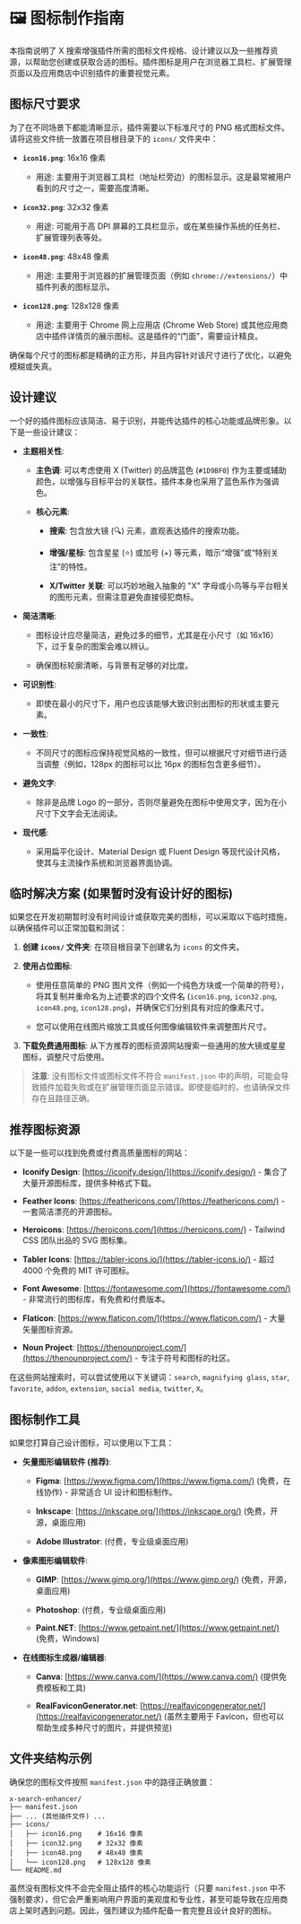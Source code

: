 # 🖼️ 图标制作指南

本指南说明了 X 搜索增强插件所需的图标文件规格、设计建议以及一些推荐资源，以帮助您创建或获取合适的图标。插件图标是用户在浏览器工具栏、扩展管理页面以及应用商店中识别插件的重要视觉元素。

## 图标尺寸要求

为了在不同场景下都能清晰显示，插件需要以下标准尺寸的 PNG 格式图标文件。请将这些文件统一放置在项目根目录下的 `icons/` 文件夹中：

* **`icon16.png`**: 16x16 像素
    * 用途: 主要用于浏览器工具栏（地址栏旁边）的图标显示。这是最常被用户看到的尺寸之一，需要高度清晰。

* **`icon32.png`**: 32x32 像素
    * 用途: 可能用于高 DPI 屏幕的工具栏显示，或在某些操作系统的任务栏、扩展管理列表等处。

* **`icon48.png`**: 48x48 像素
    * 用途: 主要用于浏览器的扩展管理页面（例如 `chrome://extensions/`）中插件列表的图标显示。

* **`icon128.png`**: 128x128 像素
    * 用途: 主要用于 Chrome 网上应用店 (Chrome Web Store) 或其他应用商店中插件详情页的展示图标。这是插件的“门面”，需要设计精良。

确保每个尺寸的图标都是精确的正方形，并且内容针对该尺寸进行了优化，以避免模糊或失真。

## 设计建议

一个好的插件图标应该简洁、易于识别，并能传达插件的核心功能或品牌形象。以下是一些设计建议：

* **主题相关性**:
    * **主色调**: 可以考虑使用 X (Twitter) 的品牌蓝色 (`#1D9BF0`) 作为主要或辅助颜色，以增强与目标平台的关联性。插件本身也采用了蓝色系作为强调色。

    * **核心元素**:
        * **搜索**: 包含放大镜 (🔍) 元素，直观表达插件的搜索功能。

        * **增强/星标**: 包含星星 (⭐) 或加号 (+) 等元素，暗示“增强”或“特别关注”的特性。

        * **X/Twitter 关联**: 可以巧妙地融入抽象的 "X" 字母或小鸟等与平台相关的图形元素，但需注意避免直接侵犯商标。

* **简洁清晰**:
    * 图标设计应尽量简洁，避免过多的细节，尤其是在小尺寸（如 16x16）下，过于复杂的图案会难以辨认。

    * 确保图标轮廓清晰，与背景有足够的对比度。

* **可识别性**:
    * 即使在最小的尺寸下，用户也应该能够大致识别出图标的形状或主要元素。

* **一致性**:
    * 不同尺寸的图标应保持视觉风格的一致性，但可以根据尺寸对细节进行适当调整（例如，128px 的图标可以比 16px 的图标包含更多细节）。

* **避免文字**:
    * 除非是品牌 Logo 的一部分，否则尽量避免在图标中使用文字，因为在小尺寸下文字会无法阅读。

* **现代感**:
    * 采用扁平化设计、Material Design 或 Fluent Design 等现代设计风格，使其与主流操作系统和浏览器界面协调。

## 临时解决方案 (如果暂时没有设计好的图标)

如果您在开发初期暂时没有时间设计或获取完美的图标，可以采取以下临时措施，以确保插件可以正常加载和测试：

1.  **创建 `icons/` 文件夹**: 在项目根目录下创建名为 `icons` 的文件夹。

2.  **使用占位图标**:
    * 使用任意简单的 PNG 图片文件（例如一个纯色方块或一个简单的符号），将其复制并重命名为上述要求的四个文件名 (`icon16.png`, `icon32.png`, `icon48.png`, `icon128.png`)，并确保它们分别具有对应的像素尺寸。

    * 您可以使用在线图片缩放工具或任何图像编辑软件来调整图片尺寸。

3.  **下载免费通用图标**: 从下方推荐的图标资源网站搜索一些通用的放大镜或星星图标，调整尺寸后使用。

> **注意**: 没有图标文件或图标文件不符合 `manifest.json` 中的声明，可能会导致插件加载失败或在扩展管理页面显示错误。即使是临时的，也请确保文件存在且路径正确。

## 推荐图标资源

以下是一些可以找到免费或付费高质量图标的网站：

* **Iconify Design**: [https://iconify.design/](https://iconify.design/) - 集合了大量开源图标库，提供多种格式下载。

* **Feather Icons**: [https://feathericons.com/](https://feathericons.com/) - 一套简洁漂亮的开源图标。

* **Heroicons**: [https://heroicons.com/](https://heroicons.com/) - Tailwind CSS 团队出品的 SVG 图标集。

* **Tabler Icons**: [https://tabler-icons.io/](https://tabler-icons.io/) - 超过 4000 个免费的 MIT 许可图标。

* **Font Awesome**: [https://fontawesome.com/](https://fontawesome.com/) - 非常流行的图标库，有免费和付费版本。

* **Flaticon**: [https://www.flaticon.com/](https://www.flaticon.com/) - 大量矢量图标资源。

* **Noun Project**: [https://thenounproject.com/](https://thenounproject.com/) - 专注于符号和图标的社区。

在这些网站搜索时，可以尝试使用以下关键词：`search`, `magnifying glass`, `star`, `favorite`, `addon`, `extension`, `social media`, `twitter`, `X`。

## 图标制作工具

如果您打算自己设计图标，可以使用以下工具：

* **矢量图形编辑软件 (推荐)**:
    * **Figma**: [https://www.figma.com/](https://www.figma.com/) (免费，在线协作) - 非常适合 UI 设计和图标制作。

    * **Inkscape**: [https://inkscape.org/](https://inkscape.org/) (免费，开源，桌面应用)

    * **Adobe Illustrator**: (付费，专业级桌面应用)

* **像素图形编辑软件**:
    * **GIMP**: [https://www.gimp.org/](https://www.gimp.org/) (免费，开源，桌面应用)

    * **Photoshop**: (付费，专业级桌面应用)

    * **Paint.NET**: [https://www.getpaint.net/](https://www.getpaint.net/) (免费，Windows)

* **在线图标生成器/编辑器**:
    * **Canva**: [https://www.canva.com/](https://www.canva.com/) (提供免费模板和工具)
    
    * **RealFaviconGenerator.net**: [https://realfavicongenerator.net/](https://realfavicongenerator.net/) (虽然主要用于 Favicon，但也可以帮助生成多种尺寸的图片，并提供预览)

## 文件夹结构示例

确保您的图标文件按照 `manifest.json` 中的路径正确放置：

```
x-search-enhancer/
├── manifest.json
├── ... (其他插件文件) ...
├── icons/
│   ├── icon16.png    # 16x16 像素
│   ├── icon32.png    # 32x32 像素
│   ├── icon48.png    # 48x48 像素
│   └── icon128.png   # 128x128 像素
└── README.md
```

虽然没有图标文件不会完全阻止插件的核心功能运行（只要 `manifest.json` 中不强制要求），但它会严重影响用户界面的美观度和专业性，甚至可能导致在应用商店上架时遇到问题。因此，强烈建议为插件配备一套完整且设计良好的图标。